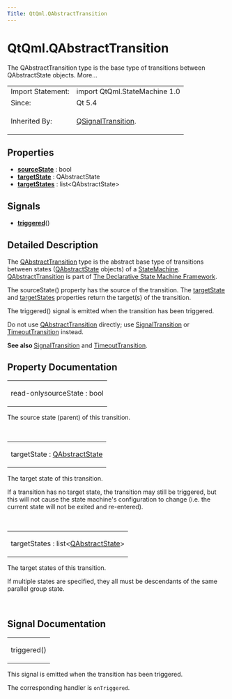 ```yaml
---
Title: QtQml.QAbstractTransition
---
```


# QtQml.QAbstractTransition

<span class="subtitle"></span>
<!-- $$$QAbstractTransition-brief -->
<p>The QAbstractTransition type is the base type of transitions between QAbstractState objects. More...</p>
<!-- @@@QAbstractTransition -->
<table class="alignedsummary">
<tr><td class="memItemLeft rightAlign topAlign"> Import Statement:</td><td class="memItemRight bottomAlign"> import QtQml.StateMachine 1.0</td></tr><tr><td class="memItemLeft rightAlign topAlign"> Since:</td><td class="memItemRight bottomAlign">  Qt 5.4</td></tr><tr><td class="memItemLeft rightAlign topAlign"> Inherited By:</td><td class="memItemRight bottomAlign"> <p><a href="QtQml.QSignalTransition.md">QSignalTransition</a>.</p>
</td></tr></table><ul>
</ul>
<h2 id="properties">Properties</h2>
<ul>
<li class="fn"><b><b><a href="#sourceState-prop">sourceState</a></b></b> : bool</li>
<li class="fn"><b><b><a href="#targetState-prop">targetState</a></b></b> : QAbstractState</li>
<li class="fn"><b><b><a href="#targetStates-prop">targetStates</a></b></b> : list&lt;QAbstractState&gt;</li>
</ul>
<h2 id="signals">Signals</h2>
<ul>
<li class="fn"><b><b><a href="#triggered-signal">triggered</a></b></b>()</li>
</ul>
<!-- $$$QAbstractTransition-description -->
<h2 id="details">Detailed Description</h2>
</p>
<p>The <a href="index.html">QAbstractTransition</a> type is the abstract base type of transitions between states (<a href="QtQml.QAbstractState.md">QAbstractState</a> objects) of a <a href="QtQml.StateMachine.md">StateMachine</a>. <a href="index.html">QAbstractTransition</a> is part of <a href="QtQml.qmlstatemachine.md">The Declarative State Machine Framework</a>.</p>
<p>The sourceState() property has the source of the transition. The <a href="#targetState-prop">targetState</a> and <a href="#targetStates-prop">targetStates</a> properties return the target(s) of the transition.</p>
<p>The triggered() signal is emitted when the transition has been triggered.</p>
<p>Do not use <a href="index.html">QAbstractTransition</a> directly; use <a href="QtQml.SignalTransition.md">SignalTransition</a> or <a href="QtQml.TimeoutTransition.md">TimeoutTransition</a> instead.</p>
<p><b>See also </b><a href="QtQml.SignalTransition.md">SignalTransition</a> and <a href="QtQml.TimeoutTransition.md">TimeoutTransition</a>.</p>
<!-- @@@QAbstractTransition -->
<h2>Property Documentation</h2>
<!-- $$$sourceState -->
<table class="qmlname"><tr valign="top" id="sourceState-prop"><td class="tblQmlPropNode"><p><span class="qmlreadonly">read-only</span><span class="name">sourceState</span> : <span class="type">bool</span></p></td></tr></table><p>The source state (parent) of this transition.</p>
<!-- @@@sourceState -->
<br/>
<!-- $$$targetState -->
<table class="qmlname"><tr valign="top" id="targetState-prop"><td class="tblQmlPropNode"><p><span class="name">targetState</span> : <span class="type"><a href="QtQml.QAbstractState.md">QAbstractState</a></span></p></td></tr></table><p>The target state of this transition.</p>
<p>If a transition has no target state, the transition may still be triggered, but this will not cause the state machine's configuration to change (i.e&#x2e; the current state will not be exited and re-entered).</p>
<!-- @@@targetState -->
<br/>
<!-- $$$targetStates -->
<table class="qmlname"><tr valign="top" id="targetStates-prop"><td class="tblQmlPropNode"><p><span class="name">targetStates</span> : <span class="type">list</span>&lt;<span class="type"><a href="QtQml.QAbstractState.md">QAbstractState</a></span>&gt;</p></td></tr></table><p>The target states of this transition.</p>
<p>If multiple states are specified, they all must be descendants of the same parallel group state.</p>
<!-- @@@targetStates -->
<br/>
<h2>Signal Documentation</h2>
<!-- $$$triggered -->
<table class="qmlname"><tr valign="top" id="triggered-signal"><td class="tblQmlFuncNode"><p><span class="name">triggered</span>()</p></td></tr></table><p>This signal is emitted when the transition has been triggered.</p>
<p>The corresponding handler is <code>onTriggered</code>.</p>
<!-- @@@triggered -->
<br/>
